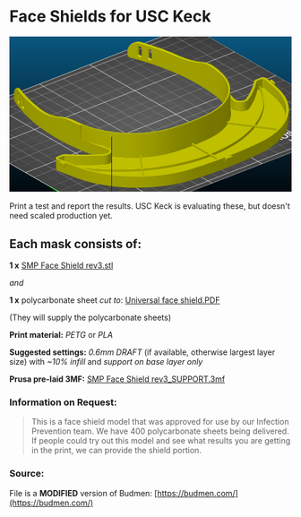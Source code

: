 # Face Shields for USC Keck
![Face shield](https://raw.githubusercontent.com/CRASHSpace/COVID-19-3dprints/master/images/faceshield_USCV3-render.png)

Print a test and report the results. USC Keck is evaluating these, but doesn't need scaled production yet.

## Each mask consists of:

**1 x** [SMP Face Shield rev3.stl](https://github.com/CRASHSpace/COVID-19-3dprints/raw/master/Face%20Shield/SMP%20Face%20Shield/SMP%20Face%20Shield%20rev3.stl)

*and* 

**1 x** polycarbonate sheet *cut to*: [Universal face shield.PDF](https://github.com/CRASHSpace/COVID-19-3dprints/raw/master/Face%20Shield/SMP%20Face%20Shield/Universal%20face%20shield.PDF)

(They will supply the polycarbonate sheets)

**Print material:** *PETG* or *PLA*

**Suggested settings:** *0.6mm DRAFT* (if available, otherwise largest layer size) with *~10% infill* and *support on base layer only*

**Prusa pre-laid 3MF:** [SMP Face Shield rev3_SUPPORT.3mf](https://github.com/CRASHSpace/COVID-19-3dprints/raw/master/Face%20Shield/SMP%20Face%20Shield/SMP%20Face%20Shield%20rev3_SUPPORT.3mf)

### Information on Request:
> This is a face shield model that was approved for use by our Infection Prevention team. We have 400 polycarbonate sheets being delivered. If people could try out this model and see what results you are getting in the print, we can provide the shield portion.

### Source:
File is a **MODIFIED** version of Budmen: [https://budmen.com/](https://budmen.com/)
